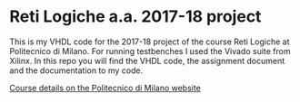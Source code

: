 # Reti Logiche a.a. 2017-18 project
This is my VHDL code for the 2017-18 project of the course Reti Logiche at Politecnico di Milano.
For running testbenches I used the Vivado suite from Xilinx.
In this repo you will find the VHDL code, the assignment document and the documentation to my code.

[Course details on the Politecnico di Milano website](#https://www4.ceda.polimi.it/manifesti/manifesti/controller/ManifestoPublic.do?EVN_DETTAGLIO_RIGA_MANIFESTO=evento&aa=2017&k_cf=225&k_corso_la=358&k_indir=II3&codDescr=051228&lang=IT&semestre=1&anno_corso=3&idItemOfferta=133688&idRiga=221823)
